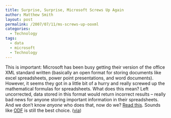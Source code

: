 ```yaml
---
title: Surprise, Surprise, Microsoft Screws Up Again
author: Matthew Smith
layout: post
permalink: /2007/07/11/ms-screws-up-ooxml
categories:
  - Technology
tags:
  - data
  - microsoft
  - Technology
---
```

This is important: Microsoft has been busy getting their version of the office XML standard written (basically an open format for storing documents like excel spreadsheets, power point presentations, and word documents). However, it seems they got in a little bit of a hurry and really screwed up the mathematical formulas for spreadsheets. What does this mean? Left uncorrected, data stored in this format would return incorrect results &#8211; really bad news for anyone storing important information in their spreadsheets. And we don&#8217;t know *anyone* who does that, now do we? [Read this][1]. Sounds like [ODF][2] is still the best choice. ([via][3])

 [1]: http://www.robweir.com/blog/2007/07/formula-for-failure.html
 [2]: http://en.wikipedia.org/wiki/OpenDocument
 [3]: http://developers.slashdot.org/article.pl?sid=07/07/11/0015240